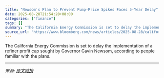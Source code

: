 ```yaml
---
title: "Newsom's Plan to Prevent Pump-Price Spikes Faces 5-Year Delay"
date: 2025-08-28T21:54:28+08:00
categories: ["finance"]
tags: []
summary: "The California Energy Commission is set to delay the implementation of a refiner profit cap sought by Governor Gavin Newsom, according to people familiar with the plans."
source_url: "https://www.bloomberg.com/news/articles/2025-08-28/california-agency-moves-to-delay-refiner-profit-cap-by-5-years"
---
```


The California Energy Commission is set to delay the implementation of a refiner profit cap sought by Governor Gavin Newsom, according to people familiar with the plans.

---

*来源: [原文链接](https://www.bloomberg.com/news/articles/2025-08-28/california-agency-moves-to-delay-refiner-profit-cap-by-5-years)*

